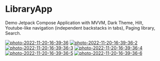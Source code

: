 # LibraryApp

Demo Jetpack Compose Application with MVVM, Dark Theme, Hilt, Youtube-like navigation (independent backstacks in tabs), Paging library, Search.

<a href="https://postimg.cc/FYCTs6yf" target="_blank"><img src="https://i.postimg.cc/FYCTs6yf/photo-2022-11-20-16-39-36.jpg" alt="photo-2022-11-20-16-39-36"/></a>
<a href="https://postimg.cc/XB6H6ywQ" target="_blank"><img src="https://i.postimg.cc/XB6H6ywQ/photo-2022-11-20-16-39-36-2.jpg" alt="photo-2022-11-20-16-39-36-2"/></a>
<a href="https://postimg.cc/8jDKyMkC" target="_blank"><img src="https://i.postimg.cc/8jDKyMkC/photo-2022-11-20-16-39-36-3.jpg" alt="photo-2022-11-20-16-39-36-3"/></a>
<a href="https://postimg.cc/Sjc17Dh5" target="_blank"><img src="https://i.postimg.cc/Sjc17Dh5/photo-2022-11-20-16-39-36-4.jpg" alt="photo-2022-11-20-16-39-36-4"/></a>
<a href="https://postimg.cc/xcRsB8q3" target="_blank"><img src="https://i.postimg.cc/xcRsB8q3/photo-2022-11-20-16-39-36-5.jpg" alt="photo-2022-11-20-16-39-36-5"/></a>
<a href="https://postimg.cc/qNvmrr3V" target="_blank"><img src="https://i.postimg.cc/qNvmrr3V/photo-2022-11-20-16-39-36-6.jpg" alt="photo-2022-11-20-16-39-36-6"/></a>


